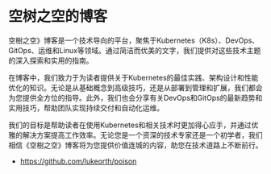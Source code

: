 # 空树之空的博客

空樹之空》博客是一个技术导向的平台，聚焦于Kubernetes（K8s）、DevOps、GitOps、运维和Linux等领域。通过简洁而优美的文字，我们提供对这些技术主题的深入探索和实用的指南。

在博客中，我们致力于为读者提供关于Kubernetes的最佳实践、架构设计和性能优化的知识。无论是从基础概念到高级技巧，还是从部署到管理和扩展，我们都会为您提供全方位的指导。此外，我们也会分享有关DevOps和GitOps的最新趋势和实用技巧，帮助团队实现持续交付和自动化运维。

我们的目标是帮助读者在使用Kubernetes和相关技术时更加得心应手，并通过优雅的解决方案提高工作效率。无论您是一个资深的技术专家还是一个初学者，我们相信《空樹之空》博客将为您提供价值连城的内容，助您在技术道路上不断前行。

- <https://github.com/lukeorth/poison>
